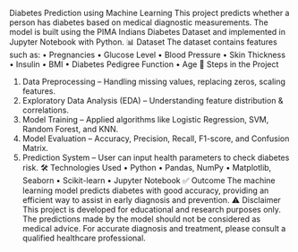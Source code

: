 Diabetes Prediction using Machine Learning
This project predicts whether a person has diabetes based on medical diagnostic measurements. The model is built using the PIMA Indians Diabetes Dataset and implemented in Jupyter Notebook with Python.
📊 Dataset
The dataset contains features such as:
•	Pregnancies
•	Glucose Level
•	Blood Pressure
•	Skin Thickness
•	Insulin
•	BMI
•	Diabetes Pedigree Function
•	Age
🚀 Steps in the Project
1.	Data Preprocessing – Handling missing values, replacing zeros, scaling features.
2.	Exploratory Data Analysis (EDA) – Understanding feature distribution & correlations.
3.	Model Training – Applied algorithms like Logistic Regression, SVM, Random Forest, and KNN.
4.	Model Evaluation – Accuracy, Precision, Recall, F1-score, and Confusion Matrix.
5.	Prediction System – User can input health parameters to check diabetes risk.
🛠️ Technologies Used
•	Python
•	Pandas, NumPy
•	Matplotlib, Seaborn
•	Scikit-learn
•	Jupyter Notebook
✅ Outcome
The machine learning model predicts diabetes with good accuracy, providing an efficient way to assist in early diagnosis and prevention.
⚠️ Disclaimer
This project is developed for educational and research purposes only.
The predictions made by the model should not be considered as medical advice.
For accurate diagnosis and treatment, please consult a qualified healthcare professional.


